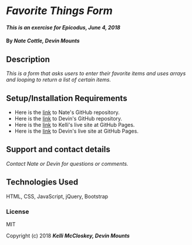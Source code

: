 # _Favorite Things Form_

#### _This is an exercise for Epicodus, June 4, 2018_

#### By _**Nate Cottle, Devin Mounts**_

## Description

_This is a form that asks users to enter their favorite items and uses arrays and looping to return a list of certain items._

## Setup/Installation Requirements

* Here is the [link]() to Nate's GitHub repository.
* Here is the [link]() to Devin's GitHub repository.
* Here is the [link]() to Kelli's live site at GitHub Pages.
* Here is the [link]() to Devin's live site at GitHub Pages.

## Support and contact details

_Contact Nate or Devin for questions or comments._

## Technologies Used

HTML, CSS, JavaScript, jQuery, Bootstrap

### License

MIT

Copyright (c) 2018 **_Kelli McCloskey, Devin Mounts_**
